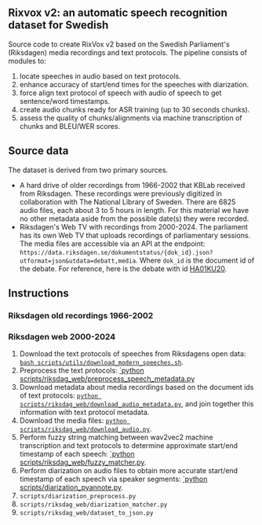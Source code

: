 ## Rixvox v2: an automatic speech recognition dataset for Swedish

Source code to create RixVox v2 based on the Swedish Parliament's (Riksdagen) media recordings and text protocols. The pipeline consists of modules to:  

1. locate speeches in audio based on text protocols.
2. enhance accuracy of start/end times for the speeches with diarization.
3. force align text protocol of speech with audio of speech to get sentence/word timestamps.
4. create audio chunks ready for ASR training (up to 30 seconds chunks).
5. assess the quality of chunks/alignments via machine transcription of chunks and BLEU/WER scores.

## Source data

The dataset is derived from two primary sources. 

* A hard drive of older recordings from 1966-2002 that KBLab received from Riksdagen. These recordings were previously digitized in collaboration with The National Library of Sweden. There are 6825 audio files, each about 3 to 5 hours in length. For this material we have no other metadata aside from the possible date(s) they were recorded.
* Riksdagen's Web TV with recordings from 2000-2024. The parliament has its own Web TV that uploads recordings of parliamentary sessions. The media files are accessible via an API at the endpoint: `https://data.riksdagen.se/dokumentstatus/{dok_id}.json?utformat=json&utdata=debatt,media`. Where `dok_id` is the document id of the debate. For reference, here is the debate with id [HA01KU20](https://data.riksdagen.se/dokumentstatus/HA01KU20.json?utformat=json&utdata=debatt,media). 

## Instructions


### Riksdagen old recordings 1966-2002

### Riksdagen web 2000-2024

1. Download the text protocols of speeches from Riksdagens open data: [`bash scripts/utils/download_modern_speeches.sh`](https://github.com/kb-labb/rixvox/blob/main/scripts/utils/download_modern_speeches.sh).
2. Preprocess the text protocols: [`python scripts/riksdag_web/preprocess_speech_metadata.py](https://github.com/kb-labb/rixvox/blob/main/scripts/riksdag_web/preprocess_speech_metadata.py)
3. Download metadata about media recordings based on the document ids of text protocols: [`python scripts/riksdag_web/download_audio_metadata.py`](https://github.com/kb-labb/rixvox/blob/main/scripts/riksdag_web/download_audio_metadata.py), and join together this information with text protocol metadata.
4. Download the media files: [`python scripts/riksdag_web/download_audio.py`](https://github.com/kb-labb/rixvox/blob/main/scripts/riksdag_web/download_audio.py).
5. Perform fuzzy string matching between wav2vec2 machine transcription and text protocols to determine approximate start/end timestamp of each speech: [`python scripts/riksdag_web/fuzzy_matcher.py](https://github.com/kb-labb/rixvox/blob/main/scripts/riksdag_web/fuzzy_matcher.py).
6. Perform diarization on audio files to obtain more accurate start/end timestamp of each speech via speaker segments: [`python scripts/diarization_pyannote.py](https://github.com/kb-labb/rixvox/blob/main/scripts/diarization_pyannote.py). 
7. `scripts/diarization_preprocess.py`
8. `scripts/riksdag_web/diarization_matcher.py`
9. `scripts/riksdag_web/dataset_to_json.py`